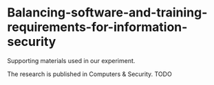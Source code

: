 # Balancing-software-and-training-requirements-for-information-security
Supporting materials used in our experiment. 

The research is published in Computers & Security. TODO


